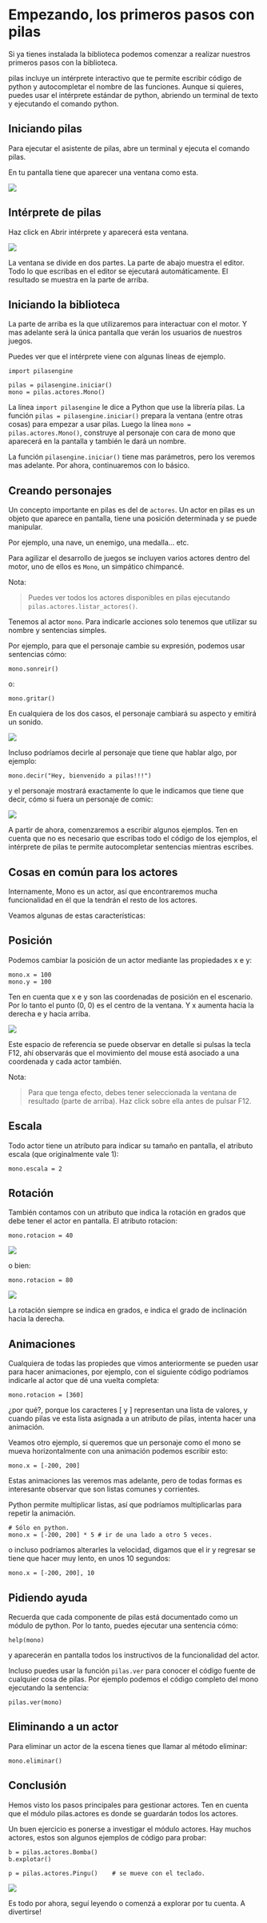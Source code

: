 # Empezando, los primeros pasos con pilas

Si ya tienes instalada la biblioteca podemos comenzar a realizar nuestros primeros pasos con la biblioteca.

pilas incluye un intérprete interactivo que te permite escribir código de python y autocompletar el nombre de las funciones. Aunque si quieres, puedes usar el intérprete estándar de python, abriendo un terminal de texto y ejecutando el comando python.

## Iniciando pilas

Para ejecutar el asistente de pilas, abre un terminal y ejecuta el comando pilas.

En tu pantalla tiene que aparecer una ventana como esta.

![](imagenes/empezando/asistente.png)

## Intérprete de pilas

Haz click en Abrir intérprete y aparecerá esta ventana.

![](imagenes/empezando/interprete.png)

La ventana se divide en dos partes. La parte de abajo muestra el editor. Todo lo que escribas en el editor se ejecutará automáticamente. El resultado se muestra en la parte de arriba.


## Iniciando la biblioteca

La parte de arriba es la que utilizaremos para interactuar con el motor. Y mas adelante será la única pantalla que verán los usuarios de nuestros juegos.

Puedes ver que el intérprete viene con algunas líneas de ejemplo.

```
import pilasengine

pilas = pilasengine.iniciar()
mono = pilas.actores.Mono()
```

La línea `import pilasengine` le dice a Python que use la librería pilas. La
función `pilas = pilasengine.iniciar()` prepara la ventana (entre otras cosas) para empezar
a usar pilas. Luego la línea `mono = pilas.actores.Mono()`, construye al personaje
con cara de mono que aparecerá en la pantalla y también le dará un nombre.

La función `pilasengine.iniciar()` tiene mas parámetros, pero los veremos mas
adelante. Por ahora, continuaremos con lo básico.

## Creando personajes

Un concepto importante en pilas es del de `actores`. Un actor en pilas es un
objeto que aparece en pantalla, tiene una posición determinada y se puede manipular.

Por ejemplo, una nave, un enemigo, una medalla... etc.

Para agilizar el desarrollo de juegos se incluyen varios actores dentro del
motor, uno de ellos es `Mono`, un simpático chimpancé.


Nota:

> Puedes ver todos los actores disponibles en pilas ejecutando
`pilas.actores.listar_actores()`.


Tenemos al actor `mono`. Para indicarle acciones solo tenemos que utilizar su nombre y sentencias simples.

Por ejemplo, para que el personaje cambie su expresión, podemos usar sentencias cómo:

```
mono.sonreir()
```

o:

```
mono.gritar()
```

En cualquiera de los dos casos, el personaje cambiará su aspecto y emitirá un sonido.

![](imagenes/empezando/smile.png)

Incluso podríamos decirle al personaje que tiene que hablar algo, por ejemplo:

```
mono.decir("Hey, bienvenido a pilas!!!")
```

y el personaje mostrará exactamente lo que le indicamos que tiene que decir,
cómo si fuera un personaje de comic:


![](imagenes/empezando/decir.png)

A partir de ahora, comenzaremos a escribir algunos ejemplos. Ten en cuenta que no es necesario que escribas todo el código de los ejemplos, el intérprete de pilas te permite autocompletar sentencias mientras escribes.

## Cosas en común para los actores

Internamente, Mono es un actor, así que encontraremos mucha funcionalidad en él que la tendrán el resto de los actores.

Veamos algunas de estas características:

## Posición

Podemos cambiar la posición de un actor mediante las propiedades x e y:

```
mono.x = 100
mono.y = 100
```

Ten en cuenta que x e y son las coordenadas de posición en el escenario. Por lo tanto el punto (0, 0) es el centro de la ventana. Y x aumenta hacia la derecha e y hacia arriba.


![](imagenes/empezando/normal.png)

Este espacio de referencia se puede observar en detalle si pulsas la tecla F12, ahí observarás que el movimiento del mouse está asociado a una coordenada y cada actor también.


Nota:

> Para que tenga efecto, debes tener seleccionada la ventana de resultado (parte de arriba). Haz click sobre ella antes de pulsar F12.


## Escala

Todo actor tiene un atributo para indicar su tamaño en pantalla, el atributo escala (que originalmente vale 1):

```
mono.escala = 2
```

## Rotación

También contamos con un atributo que indica la rotación en grados que debe tener el actor en pantalla. El atributo rotacion:

```
mono.rotacion = 40
```

![](imagenes/empezando/rotacion40.png)

o bien:

```
mono.rotacion = 80

```

![](imagenes/empezando/rotacion80.png)


La rotación siempre se indica en grados, e indica el grado de inclinación hacia la derecha.

## Animaciones

Cualquiera de todas las propiedes que vimos anteriormente se pueden usar para hacer animaciones, por ejemplo, con el siguiente código podríamos indicarle al actor que dé una vuelta completa:

```
mono.rotacion = [360]
```

¿por qué?, porque los caracteres [ y ] representan una lista de valores, y cuando pilas ve esta lista asignada a un atributo de pilas, intenta hacer una animación.

Veamos otro ejemplo, si queremos que un personaje como el mono se mueva horizontalmente con una animación podemos escribir esto:

```
mono.x = [-200, 200]
```

Estas animaciones las veremos mas adelante, pero de todas formas es interesante observar que son listas comunes y corrientes.

Python permite multiplicar listas, así que podríamos multiplicarlas para repetir la animación.

```
# Sólo en python.
mono.x = [-200, 200] * 5 # ir de una lado a otro 5 veces.
```

o incluso podríamos alterarles la velocidad, digamos que el ir y regresar se tiene que hacer muy lento, en unos 10 segundos:

```
mono.x = [-200, 200], 10
```


## Pidiendo ayuda

Recuerda que cada componente de pilas está documentado como un módulo de python. Por lo tanto, puedes ejecutar una sentencia cómo:

```
help(mono)
```

y aparecerán en pantalla todos los instructivos de la funcionalidad del actor.

Incluso puedes usar la función `pilas.ver` para conocer el código fuente de
cualquier cosa de pilas. Por ejemplo podemos el código completo del mono
ejecutando la sentencia:

```
pilas.ver(mono)
```

## Eliminando a un actor

Para eliminar un actor de la escena tienes que llamar al método eliminar:

```
mono.eliminar()
```

## Conclusión

Hemos visto los pasos principales para gestionar actores. Ten en cuenta que el módulo pilas.actores es donde se guardarán todos los actores.

Un buen ejercicio es ponerse a investigar el módulo actores. Hay muchos actores, estos son algunos ejemplos de código para probar:

```
b = pilas.actores.Bomba()
b.explotar()

p = pilas.actores.Pingu()    # se mueve con el teclado.
```

![](imagenes/empezando/resultado_parte_1.jpg)


Es todo por ahora, seguí leyendo o comenzá a explorar por tu cuenta. A divertirse!
